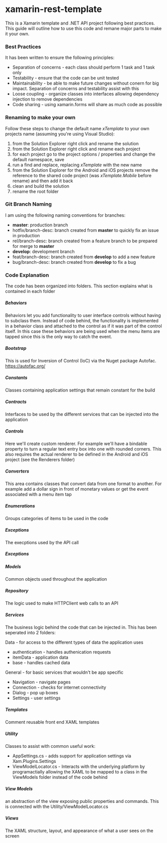 # xamarin-rest-template
This is a Xamarin template and .NET API project following best practices. This guide will outline how to use this code and remane major parts to make it your own.

### Best Practices
It has been written to ensure the following principles:

* Separation of concerns - each class should perform 1 task and 1 task only
* Testability - ensure that the code can be unit tested
* Maintainability - be able to make future changes without conern for big impact. Separation of concerns and testability assist with this
* Loose coupling - organize classes into interfaces allowing dependency injection to remove dependencies
* Code sharing - using xamarin.forms will share as much code as possible

### Renaming to make your own
Follow these steps to change the default name *xTemplate* to your own projects name (assuming you're using Visual Studio):

1. from the Solution Explorer right click and rename the solution
1. from the Solution Explorer right click and rename each project
1. for each project go to the project options / properties and change the default namespace, save
1. run a find and replace, replacing *xTemplate* with the new name
1. from the Solution Explorer for the Android and iOS projects remove the reference to the shared code project (was *xTemplate.Mobile* before rename) and then add it back
1. clean and build the solution
1. rename the root folder

### Git Branch Naming
I am using the following naming conventions for branches:

* __master__: production branch
* hotfix/branch-desc: branch created from __master__ to quickly fix an issue in production
* rel/branch-desc: branch created from a feature branch to be prepared for merge to __master__
* __develop__: development branch
* feat/branch-desc: branch created from __develop__ to add a new feature
* bug/branch-desc: branch created from __develop__ to fix a bug

### Code Explanation

The code has been organized into folders. This section explains what is contained in each folder

##### Behaviors
Behaviors let you add functionality to user interface controls without having to subclass them. Instead of code behind, the functionality is implemented in a behavior class and attached to the control as if it was part of the control itself.
In this case these behaviors are being used when the menu items are tapped since this is the only way to catch the event.

##### Bootstrap
This is used for Inversion of Control (IoC) via the Nuget package Autofac.
https://autofac.org/

##### Constants
Classes containing application settings that remain constant for the build

##### Contracts
Interfaces to be used by the different services that can be injected into the application

##### Controls
Here we'll create custom renderer. For example we'll have a bindable property to turn a regular text entry box into one with rounded corners. This also requires the actual renderer to be defined in the Android and iOS project (see the Renderers folder)

##### Converters
This area contains classes that convert data from one format to another. For example add a dollar sign in front of monetary values or get the event associated with a menu item tap

##### Enumerations
Groups categories of items to be used in the code

##### Exceptions
The execptions used by the API call

##### Exceptions


##### Models
Common objects used throughout the application

##### Repository
The logic used to make HTTPClient web calls to an API

##### Services
The business logic behind the code that can be injected in. This has been seperated into 2 folders:

Data - for access to the different types of data the application uses
* authentication - handles authenication requests
* itemData - application data
* base - handles cached data

General - for basic services that wouldn't be app specific
* Navigation - navigate pages
* Connection - checks for internet connectivity
* Dialog - pop up boxes
* Settings - user settings

##### Templates
Comment reusable front end XAML templates

##### Utility
Classes to assist with common useful work:
* AppSettings.cs - adds support for application settings via Xam.Plugins.Settings
* ViewModelLocator.cs - Interacts with the underlying platform by programactially allowing the XAML to be mapped to a class in the ViewModels folder instead of the code behind

##### View Models
an abstraction of the view exposing public properties and commands. This is connected with the Utility/ViewModelLocator.cs

##### Views
The XAML structure, layout, and appearance of what a user sees on the screen

